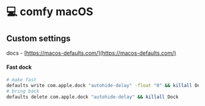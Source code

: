 # 💻 comfy macOS

## Custom settings

docs - [https://macos-defaults.com/](https://macos-defaults.com/)

#### Fast dock

```bash
# make fast
defaults write com.apple.dock "autohide-delay" -float "0" && killall Dock
# bring back
defaults delete com.apple.dock "autohide-delay" && killall Dock
```
